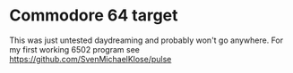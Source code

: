 # Commodore 64 target

This was just untested daydreaming and probably won't go anywhere.
For my first working 6502 program see
https://github.com/SvenMichaelKlose/pulse
